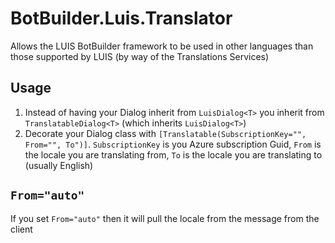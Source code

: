 # BotBuilder.Luis.Translator
Allows the LUIS BotBuilder framework to be used in other languages than those supported by LUIS (by way of the Translations Services)

## Usage

1. Instead of having your Dialog inherit from `LuisDialog<T>` you inherit from `TranslatableDialog<T>` (which inherits `LuisDialog<T>`)
1. Decorate your Dialog class with `[Translatable(SubscriptionKey="", From="", To")]`. `SubscriptionKey` is you Azure subscription Guid, 
`From` is the locale you are translating from, `To` is the locale you are translating to (usually English)

## `From="auto"` 
If you set `From="auto"` then it will pull the locale from the message from the client

